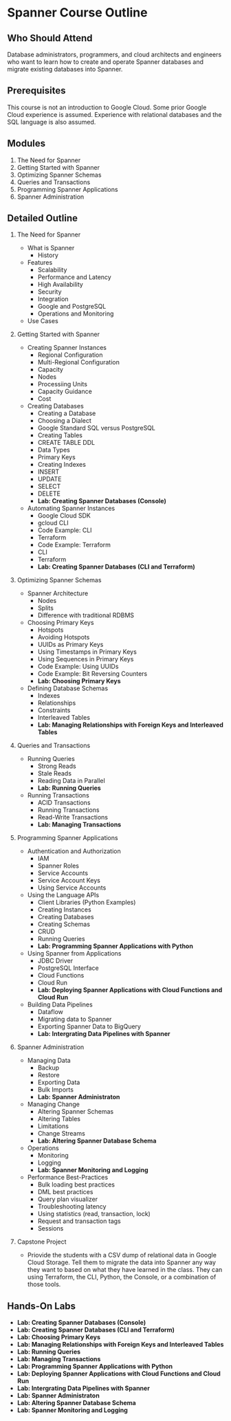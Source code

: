 # Spanner Course Outline

## Who Should Attend
Database administrators, programmers, and cloud architects and engineers who want to learn how to create and operate Spanner databases and migrate existing databases into Spanner. 

## Prerequisites
This course is not an introduction to Google Cloud. Some prior Google Cloud experience is assumed. Experience with relational databases and the SQL language is also assumed. 

## Modules
1. The Need for Spanner
1. Getting Started with Spanner
1. Optimizing Spanner Schemas
1. Queries and Transactions
1. Programming Spanner Applications
1. Spanner Administration

## Detailed Outline
1. The Need for Spanner
    * What is Spanner
        * History
    * Features
        * Scalability
        * Performance and Latency
        * High Availability
        * Security
        * Integration
        * Google and PostgreSQL 
        * Operations and Monitoring
    * Use Cases

1. Getting Started with Spanner
    * Creating Spanner Instances
        * Regional Configuration
        * Multi-Regional Configuration
        * Capacity
        * Nodes
        * Processiing Units
        * Capacity Guidance
        * Cost
    * Creating Databases
        * Creating a Database
        * Choosing a Dialect
        * Google Standard SQL versus PostgreSQL
        * Creating Tables
        * CREATE TABLE DDL
        * Data Types
        * Primary Keys
        * Creating Indexes
        * INSERT
        * UPDATE
        * SELECT
        * DELETE
        * __Lab: Creating Spanner Databases (Console)__
    * Automating Spanner Instances
        * Google Cloud SDK
        * gcloud CLI
        * Code Example: CLI
        * Terraform
        * Code Example: Terraform
        * CLI
        * Terraform
        * __Lab: Creating Spanner Databases (CLI and Terraform)__

1. Optimizing Spanner Schemas
    * Spanner Architecture
        * Nodes
        * Splits
        * Difference with traditional RDBMS
    * Choosing Primary Keys
        * Hotspots
        * Avoiding Hotspots
        * UUIDs as Primary Keys
        * Using Timestamps in Primary Keys
        * Using Sequences in Primary Keys
        * Code Example: Using UUIDs
        * Code Example: Bit Reversing Counters
        * __Lab: Choosing Primary Keys__
    * Defining Database Schemas
        * Indexes
        * Relationships 
        * Constraints
        * Interleaved Tables
        * __Lab: Managing Relationships with Foreign Keys and Interleaved Tables__

1. Queries and Transactions
    * Running Queries
        * Strong Reads
        * Stale Reads
        * Reading Data in Parallel
        * __Lab: Running Queries__
    * Running Transactions
        * ACID Transactions
        * Running Transactions
        * Read-Write Transactions
        * __Lab: Managing Transactions__

1. Programming Spanner Applications
    * Authentication and Authorization
        * IAM
        * Spanner Roles
        * Service Accounts
        * Service Account Keys
        * Using Service Accounts
    * Using the Language APIs
        * Client Libraries (Python Examples)
        * Creating Instances
        * Creating Databases
        * Creating Schemas
        * CRUD
        * Running Queries
        * __Lab: Programming Spanner Applications with Python__
    * Using Spanner from Applications
        * JDBC Driver
        * PostgreSQL Interface
        * Cloud Functions
        * Cloud Run
        * __Lab: Deploying Spanner Applications with Cloud Functions and Cloud Run__
    * Building Data Pipelines
        * Dataflow
        * Migrating data to Spanner
        * Exporting Spanner Data to BigQuery
        * __Lab: Intergrating Data Pipelines with Spanner__

1. Spanner Administration
    * Managing Data
        * Backup
        * Restore
        * Exporting Data
        * Bulk Imports
        * __Lab: Spanner Administraton__
    * Managing Change
        * Altering Spanner Schemas
        * Altering Tables
        * Limitations
        * Change Streams
        * __Lab: Altering Spanner Database Schema__
    * Operations
        * Monitoring
        * Logging 
        * __Lab: Spanner Monitoring and Logging__
    * Performance Best-Practices
        * Bulk loading best practices
        * DML best practices
        * Query plan visualizer
        * Troubleshooting latency
        * Using statistics (read, transaction, lock)
        * Request and transaction tags
        * Sessions

1. Capstone Project
    * Priovide the students with a CSV dump of relational data in Google Cloud Storage. Tell them to migrate the data into Spanner any way they want to based on what they have learned in the class. They can using Terraform, the CLI, Python, the Console, or a combination of those tools. 


## Hands-On Labs
* __Lab: Creating Spanner Databases (Console)__
* __Lab: Creating Spanner Databases (CLI and Terraform)__
* __Lab: Choosing Primary Keys__
* __Lab: Managing Relationships with Foreign Keys and Interleaved Tables__
* __Lab: Running Queries__
* __Lab: Managing Transactions__
* __Lab: Programming Spanner Applications with Python__
* __Lab: Deploying Spanner Applications with Cloud Functions and Cloud Run__
* __Lab: Intergrating Data Pipelines with Spanner__
* __Lab: Spanner Administraton__
* __Lab: Altering Spanner Database Schema__
* __Lab: Spanner Monitoring and Logging__